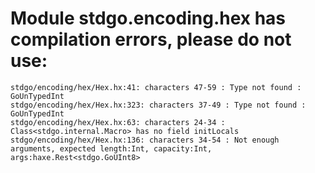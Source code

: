 # Module stdgo.encoding.hex has compilation errors, please do not use:
```
stdgo/encoding/hex/Hex.hx:41: characters 47-59 : Type not found : GoUnTypedInt
stdgo/encoding/hex/Hex.hx:323: characters 37-49 : Type not found : GoUnTypedInt
stdgo/encoding/hex/Hex.hx:63: characters 24-34 : Class<stdgo.internal.Macro> has no field initLocals
stdgo/encoding/hex/Hex.hx:136: characters 34-54 : Not enough arguments, expected length:Int, capacity:Int, args:haxe.Rest<stdgo.GoUInt8>

```

